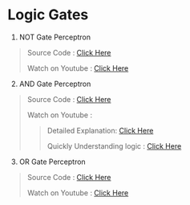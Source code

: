 # Logic Gates


1. NOT Gate Perceptron
> Source Code : [Click Here](./NOT_GATE_Perceptron.py)
>
> Watch on Youtube : [Click Here](https://youtu.be/bCfmZwH0c8g)
>

2. AND Gate Perceptron
> Source Code : [Click Here](./AND_GATE_Perceptron.py)
> 
> Watch on Youtube : 
>> Detailed Explanation: [Click Here](https://www.youtube.com/watch?v=xJio81x7gnE)
>> 
>> Quickly Understanding logic : [Click Here](https://www.youtube.com/watch?v=5A7zmmo4KFk)

3. OR Gate Perceptron
> Source Code : [Click Here](./OR_GATE_Perceptron.py)
>
> Watch on Youtube : [Click Here](https://youtu.be/acsnSSVwYqo)
